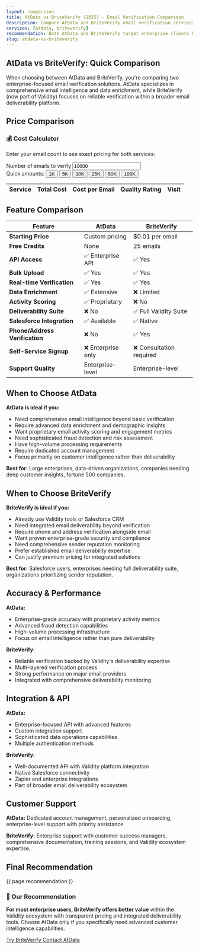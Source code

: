 ```yaml
---
layout: comparison
title: AtData vs BriteVerify (2025) - Email Verification Comparison
description: Compare AtData and BriteVerify email verification services. See pricing, features, accuracy rates, and which service is best for your needs.
services: [atdata, briteverify]
recommendation: Both AtData and BriteVerify target enterprise clients but serve different needs. AtData provides comprehensive email intelligence with advanced data enrichment and activity scoring, requiring custom pricing consultation. BriteVerify (Validity) offers reliable verification as part of a broader email deliverability suite with transparent pricing starting around $0.01 per email. Choose AtData for deep customer intelligence, BriteVerify for integrated email deliverability within existing Validity/Salesforce ecosystems.
slug: atdata-vs-briteverify
---
```


## AtData vs BriteVerify: Quick Comparison

When choosing between AtData and BriteVerify, you're comparing two enterprise-focused email verification solutions. AtData specializes in comprehensive email intelligence and data enrichment, while BriteVerify (now part of Validity) focuses on reliable verification within a broader email deliverability platform.

## Price Comparison

<div class="bg-blue-50 border border-blue-200 rounded-lg p-6 mb-8 pricing-table">
<h3 class="text-lg font-bold text-blue-900 mb-3">💰 Cost Calculator</h3>
<p class="text-blue-800 mb-4">Enter your email count to see exact pricing for both services:</p>

<div class="flex flex-col sm:flex-row items-start sm:items-end gap-4 mb-4">
  <div class="flex-1">
    <label for="vs-email-count" class="block text-sm font-medium text-gray-700 mb-2">Number of emails to verify</label>
    <input type="number" id="vs-email-count"
           class="w-full px-3 py-2 border border-gray-300 rounded-md focus:outline-none focus:ring-2 focus:ring-blue-500 focus:border-transparent"
           placeholder="Enter email count" min="1" value="10000">
  </div>
</div>

<div class="flex flex-wrap gap-2 mb-6">
  <span class="text-sm text-gray-600">Quick amounts:</span>
  <button class="px-2 py-1 bg-white rounded text-xs text-blue-600 hover:bg-blue-50 border border-blue-200 transition-colors duration-200" onclick="setVsEmailCount(1000)">1K</button>
  <button class="px-2 py-1 bg-white rounded text-xs text-blue-600 hover:bg-blue-50 border border-blue-200 transition-colors duration-200" onclick="setVsEmailCount(5000)">5K</button>
  <button class="px-2 py-1 bg-white rounded text-xs text-blue-600 hover:bg-blue-50 border border-blue-200 transition-colors duration-200" onclick="setVsEmailCount(10000)">10K</button>
  <button class="px-2 py-1 bg-white rounded text-xs text-blue-600 hover:bg-blue-50 border border-blue-200 transition-colors duration-200" onclick="setVsEmailCount(25000)">25K</button>
  <button class="px-2 py-1 bg-white rounded text-xs text-blue-600 hover:bg-blue-50 border border-blue-200 transition-colors duration-200" onclick="setVsEmailCount(50000)">50K</button>
  <button class="px-2 py-1 bg-white rounded text-xs text-blue-600 hover:bg-blue-50 border border-blue-200 transition-colors duration-200" onclick="setVsEmailCount(100000)">100K</button>
</div>

<div class="overflow-x-auto">
  <table class="min-w-full divide-y divide-gray-200">
    <thead class="bg-gray-50">
      <tr>
        <th class="px-4 py-3 text-left text-xs font-medium text-gray-500 uppercase tracking-wider">Service</th>
        <th class="px-4 py-3 text-left text-xs font-medium text-gray-500 uppercase tracking-wider">Total Cost</th>
        <th class="px-4 py-3 text-left text-xs font-medium text-gray-500 uppercase tracking-wider">Cost per Email</th>
        <th class="px-4 py-3 text-left text-xs font-medium text-gray-500 uppercase tracking-wider">Quality Rating</th>
        <th class="px-4 py-3 text-left text-xs font-medium text-gray-500 uppercase tracking-wider">Visit</th>
      </tr>
    </thead>
    <tbody id="vs-comparison-results" class="bg-white divide-y divide-gray-200">
      <!-- Results populated by JavaScript -->
    </tbody>
  </table>
</div>
</div>

## Feature Comparison

| Feature | AtData | BriteVerify |
|---------|--------|-------------|
| **Starting Price** | Custom pricing | $0.01 per email |
| **Free Credits** | None | 25 emails |
| **API Access** | ✅ Enterprise API | ✅ Yes |
| **Bulk Upload** | ✅ Yes | ✅ Yes |
| **Real-time Verification** | ✅ Yes | ✅ Yes |
| **Data Enrichment** | ✅ Extensive | ❌ Limited |
| **Activity Scoring** | ✅ Proprietary | ❌ No |
| **Deliverability Suite** | ❌ No | ✅ Full Validity Suite |
| **Salesforce Integration** | ✅ Available | ✅ Native |
| **Phone/Address Verification** | ❌ No | ✅ Yes |
| **Self-Service Signup** | ❌ Enterprise only | ❌ Consultation required |
| **Support Quality** | Enterprise-level | Enterprise-level |

## When to Choose AtData

**AtData is ideal if you:**
- Need comprehensive email intelligence beyond basic verification
- Require advanced data enrichment and demographic insights
- Want proprietary email activity scoring and engagement metrics
- Need sophisticated fraud detection and risk assessment
- Have high-volume processing requirements
- Require dedicated account management
- Focus primarily on customer intelligence rather than deliverability

**Best for:** Large enterprises, data-driven organizations, companies needing deep customer insights, fortune 500 companies.

## When to Choose BriteVerify

**BriteVerify is ideal if you:**
- Already use Validity tools or Salesforce CRM
- Need integrated email deliverability beyond verification
- Require phone and address verification alongside email
- Want proven enterprise-grade security and compliance
- Need comprehensive sender reputation monitoring
- Prefer established email deliverability expertise
- Can justify premium pricing for integrated solutions

**Best for:** Salesforce users, enterprises needing full deliverability suite, organizations prioritizing sender reputation.

## Accuracy & Performance

**AtData:**
- Enterprise-grade accuracy with proprietary activity metrics
- Advanced fraud detection capabilities
- High-volume processing infrastructure
- Focus on email intelligence rather than pure deliverability

**BriteVerify:**
- Reliable verification backed by Validity's deliverability expertise
- Multi-layered verification process
- Strong performance on major email providers
- Integrated with comprehensive deliverability monitoring

## Integration & API

**AtData:**
- Enterprise-focused API with advanced features
- Custom integration support
- Sophisticated data operations capabilities
- Multiple authentication methods

**BriteVerify:**
- Well-documented API with Validity platform integration
- Native Salesforce connectivity
- Zapier and enterprise integrations
- Part of broader email deliverability ecosystem

## Customer Support

**AtData:** Dedicated account management, personalized onboarding, enterprise-level support with priority assistance.

**BriteVerify:** Enterprise support with customer success managers, comprehensive documentation, training sessions, and Validity ecosystem expertise.

## Final Recommendation

{{ page.recommendation }}

<div class="bg-gradient-to-r from-green-50 to-blue-50 border border-green-200 rounded-lg p-6 mt-8">
<h3 class="text-lg font-bold text-green-900 mb-3">🎯 Our Recommendation</h3>
<p class="text-green-800 mb-4"><strong>For most enterprise users, BriteVerify offers better value</strong> within the Validity ecosystem with transparent pricing and integrated deliverability tools. Choose AtData only if you specifically need advanced customer intelligence capabilities.</p>
<div class="flex flex-col sm:flex-row gap-4">
  <a href="https://www.validity.com/briteverify/" class="inline-flex items-center justify-center px-6 py-3 bg-green-600 hover:bg-green-700 text-white font-semibold rounded-lg transition-colors duration-200 shadow-sm" data-track="true">
    Try BriteVerify
  </a>
  <a href="https://www.atdata.com" class="inline-flex items-center justify-center px-6 py-3 bg-blue-600 hover:bg-blue-700 text-white font-semibold rounded-lg transition-colors duration-200 shadow-sm" data-track="true">
    Contact AtData
  </a>
</div>
</div>

<script>
(function() {
  const input = document.getElementById('vs-email-count');
  const resultsTable = document.getElementById('vs-comparison-results');

  // Service data for comparison
  const comparisonServices = [
    {
      name: 'AtData',
      slug: 'atdata',
      website: 'https://www.atdata.com',
      rating: 4,
      pricing: [] // Custom pricing - no standard tiers
    },
    {
      name: 'BriteVerify',
      slug: 'briteverify',
      website: 'https://www.validity.com/briteverify/',
      rating: 4,
      pricing: [
        { size: 5000, price: 40, per_email: 0.0080 },
        { size: 10000, price: 80, per_email: 0.0080 },
        { size: 20000, price: 150, per_email: 0.0075 },
        { size: 50000, price: 325, per_email: 0.0065 },
        { size: 100000, price: 600, per_email: 0.0060 },
        { size: 250000, price: 1250, per_email: 0.0050 },
        { size: 500000, price: 2250, per_email: 0.0045 }
      ]
    }
  ];

  window.setVsEmailCount = function(count) {
    input.value = count;
    updateVsCalculator();
  };

  function calculateServiceCost(service, emailCount) {
    if (!service.pricing || service.pricing.length === 0) {
      return { cost: null, perEmail: null };
    }

    let selectedTier = null;
    for (let tier of service.pricing) {
      if (emailCount <= tier.size) {
        selectedTier = tier;
        break;
      }
    }

    if (!selectedTier) {
      selectedTier = service.pricing[service.pricing.length - 1];
    }

    let cost;
    if (emailCount <= selectedTier.size) {
      cost = selectedTier.price;
    } else {
      cost = emailCount * selectedTier.per_email;
    }

    return {
      cost: cost,
      perEmail: cost / emailCount,
    };
  }

  function updateVsCalculator() {
    const emailCount = parseInt(input.value);
    if (!emailCount || emailCount <= 0) {
      resultsTable.innerHTML = '<tr><td colspan="5" class="px-6 py-4 text-center text-gray-500">Enter email count to compare</td></tr>';
      return;
    }

    const results = comparisonServices.map(service => {
      const result = calculateServiceCost(service, emailCount);
      return { ...service, ...result };
    });

    // Sort by cost, handling custom pricing
    results.sort((a, b) => {
      if (a.cost === null) return 1;
      if (b.cost === null) return -1;
      return a.cost - b.cost;
    });

    let html = '';
    results.forEach((result, index) => {
      const stars = '⭐'.repeat(result.rating) + '☆'.repeat(5 - result.rating);

      if (result.cost === null) {
        // AtData custom pricing
        html += `
          <tr class="hover:bg-gray-50">
            <td class="px-4 py-3">
              <div>
                <div class="font-medium text-gray-900">${result.name}</div>
              </div>
            </td>
            <td class="px-4 py-3">
              <span class="text-sm text-gray-600">Custom Quote</span>
            </td>
            <td class="px-4 py-3 text-gray-700">Contact Sales</td>
            <td class="px-4 py-3 text-gray-700">
              <span class="text-sm">${stars}</span>
              <span class="text-xs text-gray-500 ml-1">${result.rating}/5</span>
            </td>
            <td class="px-4 py-3">
              <a href="${result.website}" target="_blank" rel="noopener noreferrer" data-track="true"
                 class="inline-flex items-center px-3 py-1 bg-blue-600 hover:bg-blue-700 text-white text-xs font-medium rounded transition-colors duration-200">
                Contact Sales
              </a>
            </td>
          </tr>
        `;
      } else {
        const rowClass = index === 0 ? 'bg-green-50 border-l-4 border-green-400' : 'hover:bg-gray-50';
        const badge = index === 0 ? '<div class="mt-1"><span class="px-2 py-1 bg-green-100 text-green-800 text-xs rounded-full font-medium">💰 Best Value</span></div>' : '';

        html += `
          <tr class="${rowClass}">
            <td class="px-4 py-3">
              <div>
                <div class="font-medium text-gray-900">${result.name}</div>
                ${badge}
              </div>
            </td>
            <td class="px-4 py-3">
              <span class="text-lg font-bold ${index === 0 ? 'text-green-600' : 'text-gray-900'}">$${result.cost.toFixed(2)}</span>
            </td>
            <td class="px-4 py-3 text-gray-700">$${result.perEmail.toFixed(4)}</td>
            <td class="px-4 py-3 text-gray-700">
              <span class="text-sm">${stars}</span>
              <span class="text-xs text-gray-500 ml-1">${result.rating}/5</span>
            </td>
            <td class="px-4 py-3">
              <a href="${result.website}" target="_blank" rel="noopener noreferrer" data-track="true"
                 class="inline-flex items-center px-3 py-1 bg-blue-600 hover:bg-blue-700 text-white text-xs font-medium rounded transition-colors duration-200">
                Visit Site
              </a>
            </td>
          </tr>
        `;
      }
    });

    resultsTable.innerHTML = html;
  }

  input.addEventListener('input', updateVsCalculator);
  input.addEventListener('change', updateVsCalculator);

  // Initial calculation
  updateVsCalculator();
})();
</script>